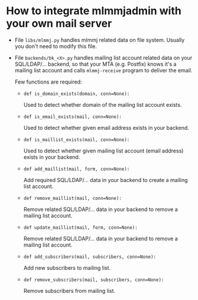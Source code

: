 # How to integrate mlmmjadmin with your own mail server

* File `libs/mlmmj.py` handles mlmmj related data on file system. Usually you
  don't need to modify this file.

* File `backends/bk_<X>.py` handles mailing list account related data on
  your SQL/LDAP/... backend, so that your MTA (e.g. Postfix) knows it's a
  mailing list account and calls `mlmmj-receive` program to deliver the email.

    Few functions are required:

    - `def is_domain_exists(domain, conn=None):`

        Used to detect whether domain of the mailing list account exists.

    - `def is_email_exists(mail, conn=None):`

        Used to detect whether given email address exists in your backend.

    - `def is_maillist_exists(mail, conn=None):`

        Used to detect whether given mailing list account (email address)
        exists in your backend.

    - `def add_maillist(mail, form, conn=None):`

        Add required SQL/LDAP/... data in your backend to create a mailing list
        account.

    - `def remove_maillist(mail, conn=None):`

        Remove related SQL/LDAP/... data in your backend to remove a mailing list
        account.

    - `def update_maillist(mail, form, conn=None):`

        Remove related SQL/LDAP/... data in your backend to remove a mailing list
        account.

    - `def add_subscribers(mail, subscribers, conn=None):`

        Add new subscribers to mailing list.

    - `def remove_subscribers(mail, subscribers, conn=None):`

        Remove subscribers from mailing list.
